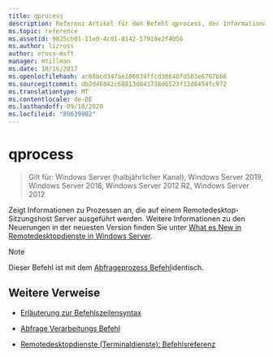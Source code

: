 ```yaml
---
title: qprocess
description: Referenz Artikel für den Befehl qprocess, der Informationen zu Prozessen anzeigt, die auf einem Remotedesktop-Sitzungshost Server ausgeführt werden.
ms.topic: reference
ms.assetid: 9825cb01-11e0-4cd1-8142-57910e2f4056
ms.author: lizross
author: eross-msft
manager: mtillman
ms.date: 10/16/2017
ms.openlocfilehash: ac88bcd347ae286034ffcd30640fd503e6767b66
ms.sourcegitcommit: db2d46842c68813d043738d6523f13d8454fc972
ms.translationtype: MT
ms.contentlocale: de-DE
ms.lasthandoff: 09/10/2020
ms.locfileid: "89639902"
---
```

# <a name="qprocess"></a>qprocess

> Gilt für: Windows Server (halbjährlicher Kanal), Windows Server 2019, Windows Server 2016, Windows Server 2012 R2, Windows Server 2012

Zeigt Informationen zu Prozessen an, die auf einem Remotedesktop-Sitzungshost Server ausgeführt werden. Weitere Informationen zu den Neuerungen in der neuesten Version finden Sie unter [What es New in Remotedesktopdienste in Windows Server](/previous-versions/windows/it-pro/windows-server-2012-r2-and-2012/dn283323(v=ws.11)).

> [!NOTE]
> Dieser Befehl ist mit dem [Abfrageprozess Befehl](query-process.md)identisch.

## <a name="additional-references"></a>Weitere Verweise

- [Erläuterung zur Befehlszeilensyntax](command-line-syntax-key.md)

- [Abfrage Verarbeitungs Befehl](query-process.md)

- [Remotedesktopdienste (Terminaldienste): Befehlsreferenz](remote-desktop-services-terminal-services-command-reference.md)
